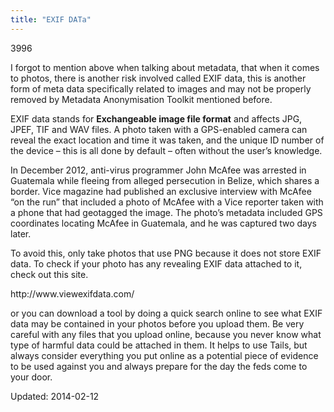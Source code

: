 ```yaml
---
title: "EXIF DATa"
---
```

3996


<p>I forgot to mention above when talking about metadata, that when it comes to photos, there is another risk involved called EXIF data, this is another form of meta data specifically related to images and may not be properly removed by Metadata Anonymisation Toolkit mentioned before.</p>
<p>EXIF data stands for <strong>Exchangeable image file format</strong> and affects JPG, JPEF, TIF and WAV files. A photo taken with a GPS-enabled camera can reveal the exact location and time it was taken, and the unique ID number of the device &#8211; this is all done by default &#8211; often without the user&#8217;s knowledge.</p>
<p>In December 2012, anti-virus programmer John McAfee was arrested in Guatemala while fleeing from alleged persecution in Belize, which shares a border. Vice magazine had published an exclusive interview with McAfee &#8220;on the run&#8221; that included a photo of McAfee with a Vice reporter taken with a phone that had geotagged the image. The photo&#8217;s metadata included GPS coordinates locating McAfee in Guatemala, and he was captured two days later.</p>
<p>To avoid this, only take photos that use PNG because it does not store EXIF data. To check if your photo has any revealing EXIF data attached to it, check out this site.</p>
<p>http://www.viewexifdata.com/</p>
<p>or you can download a tool by doing a quick search online to see what EXIF data may be contained in your photos before you upload them. Be very careful with any files that you upload online, because you never know what type of harmful data could be attached in them. It helps to use Tails, but always consider everything you put online as a potential piece of evidence to be used against you and always prepare for the day the feds come to your door.</p>

Updated: 2014-02-12

